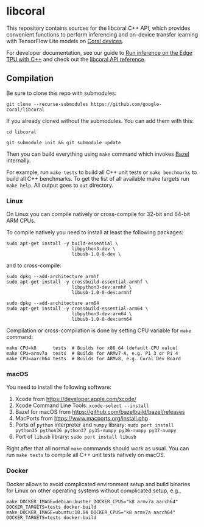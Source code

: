 # libcoral

This repository contains sources for the libcoral C++ API, which provides
convenient functions to perform inferencing and on-device transfer learning
with TensorFlow Lite models on [Coral devices](https://coral.ai/products/).

For developer documentation, see our guide to [Run inference on the Edge TPU
with C++](https://coral.ai/docs/edgetpu/tflite-cpp/) and check out the
[libcoral API reference](https://coral.ai/docs/reference/cpp/).


## Compilation

Be sure to clone this repo with submodules:

```
git clone --recurse-submodules https://github.com/google-coral/libcoral
```

If you already cloned without the submodules. You can add them with this:

```
cd libcoral

git submodule init && git submodule update
```

Then you can build everything using `make` command which invokes
[Bazel](https://bazel.build/) internally.

For example, run `make tests` to build all C++ unit tests or `make benchmarks`
to build all C++ benchmarks. To get the list of all available make targets run
`make help`. All output goes to `out` directory.

### Linux

On Linux you can compile natively or cross-compile for 32-bit and 64-bit ARM
CPUs.

To compile natively you need to install at least the following packages:

```
sudo apt-get install -y build-essential \
                        libpython3-dev \
                        libusb-1.0-0-dev \
```

and to cross-compile:

```
sudo dpkg --add-architecture armhf
sudo apt-get install -y crossbuild-essential-armhf \
                        libpython3-dev:armhf \
                        libusb-1.0-0-dev:armhf

sudo dpkg --add-architecture arm64
sudo apt-get install -y crossbuild-essential-arm64 \
                        libpython3-dev:arm64 \
                        libusb-1.0-0-dev:arm64
```

Compilation or cross-compilation is done by setting CPU variable for `make`
command:

```
make CPU=k8      tests  # Builds for x86_64 (default CPU value)
make CPU=armv7a  tests  # Builds for ARMv7-A, e.g. Pi 3 or Pi 4
make CPU=aarch64 tests  # Builds for ARMv8, e.g. Coral Dev Board
```

### macOS

You need to install the following software:

1.  Xcode from https://developer.apple.com/xcode/
1.  Xcode Command Line Tools: `xcode-select --install`
1.  Bazel for macOS from https://github.com/bazelbuild/bazel/releases
1.  MacPorts from https://www.macports.org/install.php
1.  Ports of `python` interpreter and `numpy` library: `sudo port install
    python35 python36 python37 py35-numpy py36-numpy py37-numpy`
1.  Port of `libusb` library: `sudo port install libusb`

Right after that all normal `make` commands should work as usual. You can run
`make tests` to compile all C++ unit tests natively on macOS.

### Docker

Docker allows to avoid complicated environment setup and build binaries for
Linux on other operating systems without complicated setup, e.g.,

```
make DOCKER_IMAGE=debian:buster DOCKER_CPUS="k8 armv7a aarch64" DOCKER_TARGETS=tests docker-build
make DOCKER_IMAGE=ubuntu:18.04 DOCKER_CPUS="k8 armv7a aarch64" DOCKER_TARGETS=tests docker-build
```
